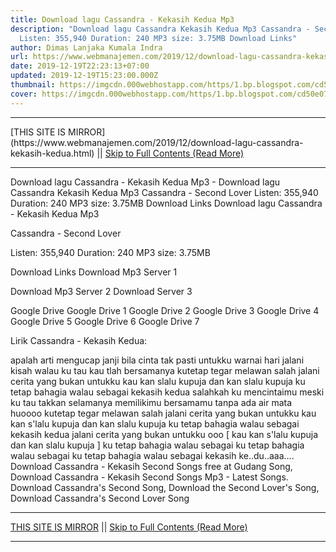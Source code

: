 ```yaml
---
title: Download lagu Cassandra - Kekasih Kedua Mp3
description: "Download lagu Cassandra Kekasih Kedua Mp3 Cassandra - Second Lover
  Listen: 355,940 Duration: 240 MP3 size: 3.75MB Download Links"
author: Dimas Lanjaka Kumala Indra
url: https://www.webmanajemen.com/2019/12/download-lagu-cassandra-kekasih-kedua.html
date: 2019-12-19T22:23:13+07:00
updated: 2019-12-19T15:23:00.000Z
thumbnail: https://imgcdn.000webhostapp.com/https/1.bp.blogspot.com/cd50e07d783f29bf37d370d35b7b11c9.jpeg
cover: https://imgcdn.000webhostapp.com/https/1.bp.blogspot.com/cd50e07d783f29bf37d370d35b7b11c9.jpeg
---
```


<hr/> [THIS SITE IS MIRROR](https://www.webmanajemen.com/2019/12/download-lagu-cassandra-kekasih-kedua.html) || <a href="https://www.webmanajemen.com/2019/12/download-lagu-cassandra-kekasih-kedua.html" rel="follow" class="button" id="read-more">Skip to Full Contents (Read More)</a> <hr/> Download lagu Cassandra - Kekasih Kedua Mp3 - Download lagu Cassandra Kekasih Kedua Mp3 Cassandra - Second Lover Listen: 355,940 Duration: 240 MP3 size: 3.75MB Download Links Download lagu Cassandra - Kekasih Kedua Mp3

  Cassandra - Second Lover 

  Listen: 355,940 
  Duration: 240 
  MP3 size: 3.75MB 

  Download Links 
  Download Mp3 Server 1 

  Download Mp3 Server 2 
  Download Server 3 


  Google Drive   Google Drive 1 
  Google Drive 2 
  Google Drive 3 
  Google Drive 4 
  Google Drive 5 
  Google Drive 6 
  Google Drive 7 


                             
Lirik Cassandra - Kekasih Kedua:
                             

  
  apalah arti mengucap janji
 bila cinta tak pasti untukku
 warnai hari jalani kisah
 walau ku tau kau tlah bersamanya
  kutetap tegar melawan salah
 jalani cerita yang bukan untukku
 kau kan slalu kupuja dan kan slalu kupuja
 ku tetap bahagia walau sebagai kekasih kedua
  salahkah ku mencintaimu
 meski ku tau takkan selamanya
 memilikimu bersamamu
 tanpa ada air mata huoooo
  kutetap tegar melawan salah
 jalani cerita yang bukan untukku
 kau kan s'lalu kupuja dan kan slalu kupuja
 ku tetap bahagia walau sebagai kekasih kedua
  jalani cerita yang bukan untukku ooo
 [ kau kan s'lalu kupuja dan kan slalu kupuja ]
  ku tetap bahagia walau sebagai
 ku tetap bahagia walau sebagai
 ku tetap bahagia walau sebagai
 kekasih ke..du..aaa….                         
  Download Cassandra - Kekasih Second Songs free at Gudang Song, Download Cassandra - Kekasih Second Songs Mp3 - Latest Songs.  Download Cassandra's Second Song, Download the Second Lover's Song, Download Cassandra's Second Lover Song <hr/> [THIS SITE IS MIRROR](https://www.webmanajemen.com/2019/12/download-lagu-cassandra-kekasih-kedua.html) || <a href="https://www.webmanajemen.com/2019/12/download-lagu-cassandra-kekasih-kedua.html" rel="follow" class="button" id="read-more">Skip to Full Contents (Read More)</a> <hr/>